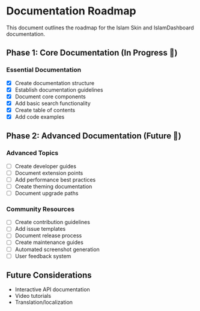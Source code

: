 # Documentation Roadmap

This document outlines the roadmap for the Islam Skin and IslamDashboard documentation.

## Phase 1: Core Documentation (In Progress 🚧)

### Essential Documentation
- [x] Create documentation structure
- [x] Establish documentation guidelines
- [x] Document core components
- [x] Add basic search functionality
- [x] Create table of contents
- [x] Add code examples

## Phase 2: Advanced Documentation (Future 🔮)

### Advanced Topics
- [ ] Create developer guides
- [ ] Document extension points
- [ ] Add performance best practices
- [ ] Create theming documentation
- [ ] Document upgrade paths

### Community Resources
- [ ] Create contribution guidelines
- [ ] Add issue templates
- [ ] Document release process
- [ ] Create maintenance guides
- [ ] Automated screenshot generation
- [ ] User feedback system

## Future Considerations
- Interactive API documentation
- Video tutorials
- Translation/localization
